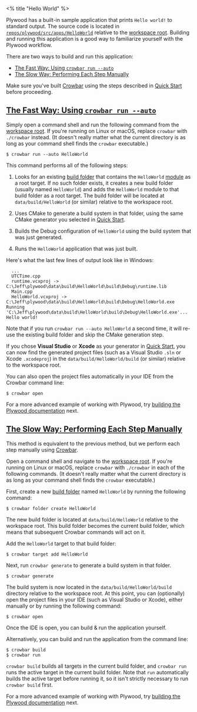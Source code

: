 <% title "Hello World" %>

Plywood has a built-in sample application that prints `Hello world!` to standard output. The source code is located in [`repos/plywood/src/apps/HelloWorld`](https://github.com/arc80/plywood/tree/main/repos/plywood/src/apps/HelloWorld) relative to the [workspace root](KeyConcepts#workspaces). Building and running this application is a good way to familiarize yourself with the Plywood workflow.

There are two ways to build and run this application:

* [The Fast Way: Using `crowbar run --auto`](#fast)
* [The Slow Way: Performing Each Step Manually](#slow)

Make sure you've built [Crowbar](Crowbar) using the steps described in [Quick Start](QuickStart) before proceeding.

## [The Fast Way: Using `crowbar run --auto`](#fast)

Simply open a command shell and run the following command from the [workspace root](KeyConcepts#workspaces). If you're running on Linux or macOS, replace `crowbar` with `./crowbar` instead. (It doesn't really matter what the current directory is as long as your command shell finds the `crowbar` executable.)

    $ crowbar run --auto HelloWorld

This command performs all of the following steps:

1. Looks for an existing [build folder](KeyConcepts#build-folders) that contains the `HelloWorld` [module](KeyConcepts#modules) as a root target. If no such folder exists, it creates a new build folder (usually named `HelloWorld`) and adds the `HelloWorld` module to that build folder as a root target. The build folder will be located at `data/build/HelloWorld` (or similar) relative to the workspace root.

2. Uses CMake to generate a build system in that folder, using the same CMake generator you selected in [Quick Start](QuickStart).

3. Builds the Debug configuration of `HelloWorld` using the build system that was just generated.

4. Runs the `HelloWorld` application that was just built.

Here's what the last few lines of output look like in Windows:

      ...
      UTCTime.cpp
      runtime.vcxproj -> C:\Jeff\plywood\data\build\HelloWorld\build\Debug\runtime.lib
      Main.cpp
      HelloWorld.vcxproj -> C:\Jeff\plywood\data\build\HelloWorld\build\Debug\HelloWorld.exe
    Running 'C:\Jeff\plywood\data\build\HelloWorld\build\Debug\HelloWorld.exe'...
    Hello world!

Note that if you run `crowbar run --auto HelloWorld` a second time, it will re-use the existing build folder and skip the CMake generation step.

If you chose **Visual Studio** or **Xcode** as your generator in [Quick Start](QuickStart), you can now find the generated project files (such as a Visual Studio `.sln` or Xcode `.xcodeproj`) in the `data/build/HelloWorld/build` (or similar) relative to the workspace root.

You can also open the project files automatically in your IDE from the Crowbar command line:

    $ crowbar open

For a more advanced example of working with Plywood, try [building the Plywood documentation](BuildDocs) next.

## [The Slow Way: Performing Each Step Manually](#slow)

This method is equivalent to the previous method, but we perform each step manually using [Crowbar](Crowbar).

Open a command shell and navigate to the [workspace root](KeyConcepts#workspaces). If you're running on Linux or macOS, replace `crowbar` with `./crowbar` in each of the following commands. (It doesn't really matter what the current directory is as long as your command shell finds the `crowbar` executable.)

First, create a new [build folder](KeyConcepts#build-folders) named `HelloWorld` by running the following command:

    $ crowbar folder create HelloWorld

The new build folder is located at `data/build/HelloWorld` relative to the workspace root. This build folder becomes the current build folder, which means that subsequent Crowbar commands will act on it.

Add the `HelloWorld` target to that build folder:

    $ crowbar target add HelloWorld

Next, run `crowbar generate` to generate a build system in that folder.

    $ crowbar generate

The build system is now located in the `data/build/HelloWorld/build` directory relative to the workspace root. At this point, you can (optionally) open the project files in your IDE (such as Visual Studio or Xcode), either manually or by running the following command:

    $ crowbar open

Once the IDE is open, you can build & run the application yourself.

Alternatively, you can build and run the application from the command line:

    $ crowbar build
    $ crowbar run

`crowbar build` builds all targets in the current build folder, and `crowbar run` runs the active target in the current build folder. Note that `run` automatically builds the active target before running it, so it isn't strictly necessary to run `crowbar build` first.

For a more advanced example of working with Plywood, try [building the Plywood documentation](BuildDocs) next.
